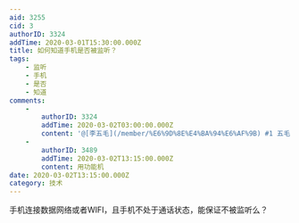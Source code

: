 ```yaml
---
aid: 3255
cid: 3
authorID: 3324
addTime: 2020-03-01T15:30:00.000Z
title: 如何知道手机是否被监听？
tags:
    - 监听
    - 手机
    - 是否
    - 知道
comments:
    -
        authorID: 3324
        addTime: 2020-03-02T03:00:00.000Z
        content: '@[李五毛](/member/%E6%9D%8E%E4%BA%94%E6%AF%9B) #1 五毛，一边去'
    -
        authorID: 3489
        addTime: 2020-03-02T13:15:00.000Z
        content: 用功能机
date: 2020-03-02T13:15:00.000Z
category: 技术
---
```


手机连接数据网络或者WIFI，且手机不处于通话状态，能保证不被监听么？
